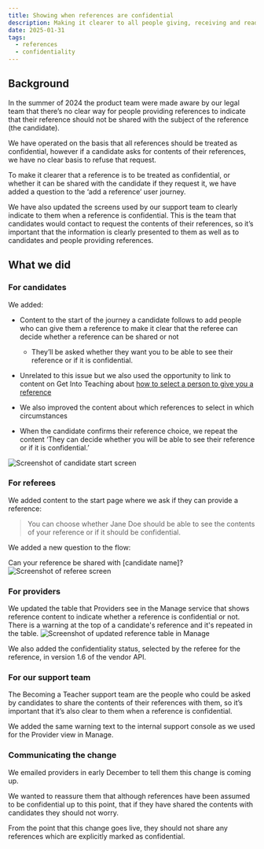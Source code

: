 ```yaml
---
title: Showing when references are confidential
description: Making it clearer to all people giving, receiving and reading references when they are confidential and when they can be shared with the candidate.
date: 2025-01-31
tags:
  - references
  - confidentiality
---
```


## Background

In the summer of 2024 the product team were made aware by our legal team that there’s no clear way for people providing references to indicate that their reference should not be shared with the subject of the reference (the candidate).

We have operated on the basis that all references should be treated as confidential, however if a candidate asks for contents of their references, we have no clear basis to refuse that request.

To make it clearer that a reference is to be treated as confidential, or whether it can be shared with the candidate if they request it, we have added a question to the ‘add a reference’ user journey.

We have also updated the screens used by our support team to clearly indicate to them when a reference is confidential. This is the team that candidates would contact to request the contents of their references, so it’s important that the information is clearly presented to them as well as to candidates and people providing references.  

## What we did

### For candidates

We added:

* Content to the start of the journey a candidate follows to add people who can give them a reference to make it clear that the referee can decide whether a reference can be shared or not  

  * They’ll be asked whether they want you to be able to see their reference or if it is confidential.

* Unrelated to this issue but we also used the opportunity to link to content on Get Into Teaching about [how to select a person to give you a reference](https://getintoteaching.education.gov.uk/how-to-apply-for-teacher-training/teacher-training-references)

* We also improved the content about which references to select in which circumstances

* When the candidate confirms their reference choice, we repeat the content ‘They can decide whether you will be able to see their reference or if it is confidential.’

![Screenshot of candidate start screen](/apply-for-teacher-training/2025-01-31-confidential-references/confidential-references-candidate-start-page.png)

### For referees

We added content to the start page where we ask if they can provide a reference:

> You can choose whether Jane Doe should be able to see the contents of your reference  or if it should be confidential.  

We added a new question to the flow:

Can your reference be shared with [candidate name]?
![Screenshot of referee screen](confidential-references-referee.png)

### For providers

We updated the table that Providers see in the Manage service that shows reference content to indicate whether a reference is confidential or not. There is a warning at the top of a candidate's reference and it's repeated in the table.
![Screenshot of updated reference table in Manage](confidential-references-manage.png)

We also added the confidentiality status, selected by the referee for the reference, in version 1.6 of the vendor API.

### For our support team

The Becoming a Teacher support team are the people who could be asked by candidates to share the contents of their references with them, so it’s important that it’s also clear to them when a reference is confidential.

We added the same warning text to the internal support console as we used for the Provider view in Manage.

### Communicating the change

We emailed providers in early December to tell them this change is coming up.  

We wanted to reassure them that although references have been assumed to be confidential up to this point, that if they have shared the contents with candidates they should not worry.  

From the point that this change goes live, they should not share any references which are explicitly marked as confidential.
